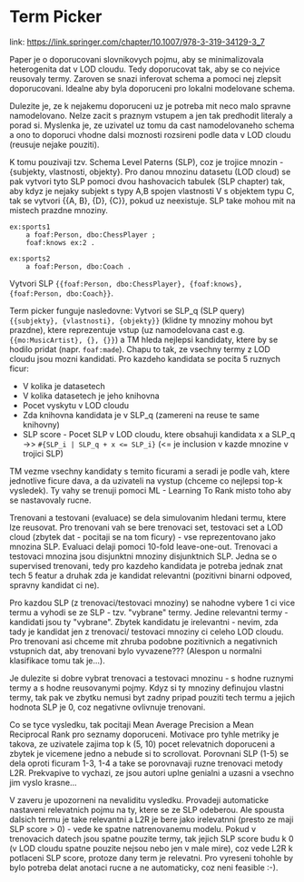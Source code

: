 # Term Picker

link: https://link.springer.com/chapter/10.1007/978-3-319-34129-3_7

Paper je o doporucovani slovnikovych pojmu, aby se minimalizovala heterogenita dat v LOD cloudu. Tedy doporucovat tak, aby se co nejvice reusovaly termy. Zaroven se snazi inferovat schema a pomoci nej zlepsit doporucovani. Idealne aby byla doporuceni pro lokalni modelovane schema. 

Dulezite je, ze k nejakemu doporuceni uz je potreba mit neco malo spravne namodelovano. Nelze zacit s praznym vstupem a jen tak predhodit literaly a porad si. Myslenka je, ze uzivatel uz tomu da cast namodelovaneho schema a ono to doporuci vhodne dalsi moznosti rozsireni podle data v LOD cloudu (reusuje nejake pouziti).

K tomu pouzivaji tzv. Schema Level Paterns (SLP), coz je trojice mnozin - {subjekty, vlastnosti, objekty}. Pro danou mnozinu datasetu (LOD cloud) se pak vytvori tyto SLP pomoci dvou hashovacich tabulek (SLP chapter) tak, aby kdyz je nejaky subjekt s typy A,B spojen vlastnosti V s objektem typu C, tak se vytvori {{A, B}, {D}, {C}}, pokud uz neexistuje. SLP take mohou mit na mistech prazdne mnoziny.

```turtle
ex:sports1 
    a foaf:Person, dbo:ChessPlayer ;
    foaf:knows ex:2 .

ex:sports2 
    a foaf:Person, dbo:Coach .
```

Vytvori SLP `{{foaf:Person, dbo:ChessPlayer}, {foaf:knows}, {foaf:Person, dbo:Coach}}`.

Term picker funguje nasledovne: Vytvori se SLP_q (SLP query) `{{subjekty}, {vlastnosti}, {objekty}}` (klidne ty mnoziny mohou byt prazdne), ktere reprezentuje vstup (uz namodelovana cast e.g. `{{mo:MusicArtist}, {}, {}}`) a TM hleda nejlepsi kandidaty, ktere by se hodilo pridat (napr. `foaf:made`). Chapu to tak, ze vsechny termy z LOD cloudu jsou mozni kandidati. Pro kazdeho kandidata se pocita 5 ruznych ficur:
- V kolika je datasetech
- V kolika datasetech je jeho knihovna
- Pocet vyskytu v LOD cloudu
- Zda knihovna kandidata je v SLP_q (zamereni na reuse te same knihovny)
- SLP score - Pocet SLP v LOD cloudu, ktere obsahuji kandidata x a SLP_q ->> `#{SLP_i | SLP_q + x <= SLP_i}` (<= je inclusion v kazde mnozine v trojici SLP)

TM vezme vsechny kandidaty s temito ficurami a seradi je podle vah, ktere jednotlive ficure dava, a da uzivateli na vystup (chceme co nejlepsi top-k vysledek). Ty vahy se trenuji pomoci ML - Learning To Rank misto toho aby se nastavovaly rucne. 

Trenovani a testovani (evaluace) se dela simulovanim hledani termu, ktere lze reusovat. Pro trenovani vah se bere trenovaci set, testovaci set a LOD cloud (zbytek dat - pocitaji se na tom ficury) - vse reprezentovano jako mnozina SLP. Evaluaci delaji pomoci 10-fold leave-one-out. Trenovaci a testovaci mnozina jsou disjunktni mnoziny disjunktnich SLP. Jedna se o supervised trenovani, tedy pro kazdeho kandidata je potreba jednak znat tech 5 featur a druhak zda je kandidat relevantni (pozitivni binarni odpoved, spravny kandidat ci ne).

Pro kazdou SLP (z trenovaci/testovaci mnoziny) se nahodne vybere 1 ci vice termu a vyhodi se ze SLP - tzv. "vybrane" termy. Jedine relevantni termy - kandidati jsou ty "vybrane". Zbytek kandidatu je irelevantni - nevim, zda tady je kandidat jen z trenovaci/ testovaci mnoziny ci celeho LOD cloudu. Pro trenovani asi chceme mit zhruba podobne pozitivnich a negativnich vstupnich dat, aby trenovani bylo vyvazene??? (Alespon u normalni klasifikace tomu tak je...). 

Je dulezite si dobre vybrat trenovaci a testovaci mnozinu - s hodne ruznymi termy a s hodne reusovanymi pojmy. Kdyz si ty mnoziny definujou vlastni termy, tak pak ve zbytku nemusi byt zadny pripad pouziti tech termu a jejich hodnota SLP je 0, coz negativne ovlivnuje trenovani.

Co se tyce vysledku, tak pocitaji Mean Average Precision a Mean Reciprocal Rank pro seznamy doporuceni. Motivace pro tyhle metriky je takova, ze uzivatele zajima top k (5, 10) pocet relevatnich doporuceni a zbytek je vicemene jedno a nebude si to scrollovat. Porovnani SLP (1-5) se dela oproti ficuram 1-3, 1-4 a take se porovnavaji ruzne trenovaci metody L2R. Prekvapive to vychazi, ze jsou autori uplne genialni a uzasni a vsechno jim vyslo krasne...

V zaveru je upozorneni na nevaliditu vysledku. Provadeji automaticke nastaveni relevatnich pojmu na ty, ktere se ze SLP odeberou. Ale spousta dalsich termu je take relevantni a L2R je bere jako irelevatnni (presto ze maji SLP score > 0) - vede ke spatne natrenovanemu modelu. Pokud v trenovacich datech jsou spatne pouzite termy, tak jejich SLP score budu k 0 (v LOD cloudu spatne pouzite nejsou nebo jen v male mire), coz vede L2R k potlaceni SLP score, protoze dany term je relevatni. Pro vyreseni tohohle by bylo potreba delat anotaci rucne a ne automaticky, coz neni feasible :-).








